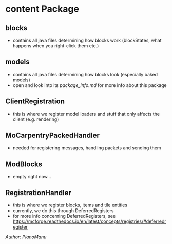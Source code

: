 # content Package
## blocks
- contains all java files determining how blocks work (blockStates, what happens when you right-click them etc.)
## models
- contains all java files determining how blocks look (especially baked models)
- open and look into its *package_info.md* for more info about this package
## ClientRegistration
- this is where we register model loaders and stuff that only affects the client (e.g. rendering)
## MoCarpentryPackedHandler
- needed for registering messages, handling packets and sending them
## ModBlocks
- empty right now...
## RegistrationHandler
- this is where we register blocks, items and tile entities
- currently, we do this through DeferredRegisters
- for more info concerning DeferredRegisters, see https://mcforge.readthedocs.io/en/latest/concepts/registries/#deferredregister


*Author: PianoManu*